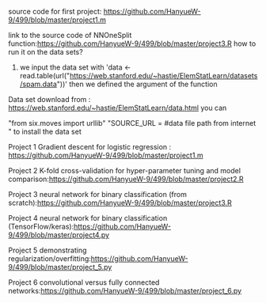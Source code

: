 source code for first project: https://github.com/HanyueW-9/499/blob/master/project1.m

 link to the source code of NNOneSplit function:https://github.com/HanyueW-9/499/blob/master/project3.R
 how to run it on the data sets? 
 1. we input the data set with 'data <- read.table(url("https://web.stanford.edu/~hastie/ElemStatLearn/datasets/spam.data"))'
 then we defined the argument of the function

Data set download from :  https://web.stanford.edu/~hastie/ElemStatLearn/data.html
you can 

"from six.moves import urllib"
"SOURCE_URL = #data file path from internet "
to install the data set

Project 1 Gradient descent for logistic regression : https://github.com/HanyueW-9/499/blob/master/project1.m

Project 2 K-fold cross-validation for hyper-parameter tuning and model comparison:https://github.com/HanyueW-9/499/blob/master/project2.R

Project 3 neural network for binary classification (from scratch):https://github.com/HanyueW-9/499/blob/master/project3.R

Project 4 neural network for binary classification (TensorFlow/keras):https://github.com/HanyueW-9/499/blob/master/project4.py

Project 5 demonstrating regularization/overfitting:https://github.com/HanyueW-9/499/blob/master/project_5.py

Project 6 convolutional versus fully connected networks:https://github.com/HanyueW-9/499/blob/master/project_6.py
